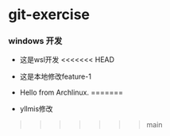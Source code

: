 # git-exercise

### windows 开发

- 这是wsl开发
<<<<<<< HEAD

- 这是本地修改feature-1

- Hello from Archlinux.
=======
- yllmis修改
>>>>>>> main
